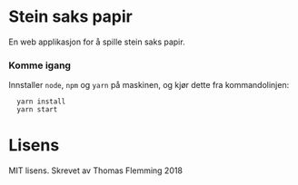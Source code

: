 # Stein saks papir

En web applikasjon for å spille stein saks papir.

### Komme igang

Innstaller ```node```, ```npm``` og ```yarn``` på maskinen, og kjør dette fra kommandolinjen:

```
  yarn install
  yarn start
```  

# Lisens

MIT lisens. Skrevet av Thomas Flemming 2018

